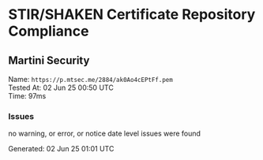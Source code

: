 # STIR/SHAKEN Certificate Repository Compliance

## Martini Security

Name: `https://p.mtsec.me/2884/ak0Ao4cEPtFf.pem`\
Tested At: 02 Jun 25 00:50 UTC\
Time: 97ms

### Issues

no warning, or error, or notice date level issues were found

Generated: 02 Jun 25 01:01 UTC